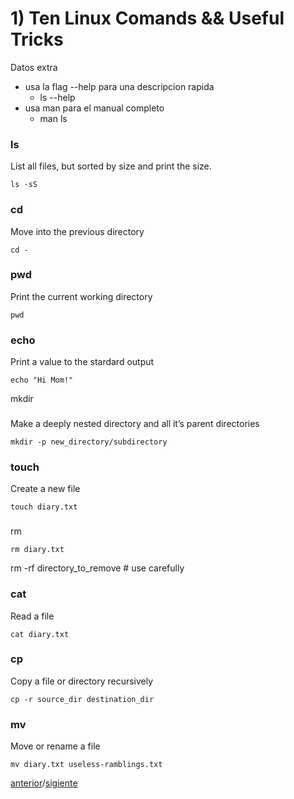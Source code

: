 # 1) Ten Linux Comands && Useful Tricks

Datos extra
 * usa la flag --help para una descripcion rapida
   * ls --help
 * usa man para el manual completo
   * man ls

### ls

List all files, but sorted by size and print the size.

```
ls -sS
```
### cd

Move into the previous directory

```
cd -
```

### pwd

Print the current working directory

```
pwd
```



### echo

Print a value to the stardard output

```
echo "Hi Mom!"
```



mkdir
### 
Make a deeply nested directory and all it’s parent directories

```
mkdir -p new_directory/subdirectory
```

### touch

Create a new file

```
touch diary.txt
```

### 

rm

```
rm diary.txt
```


rm -rf directory_to_remove # use carefully

### cat

Read a file

```
cat diary.txt
```

### cp

Copy a file or directory recursively

```
cp -r source_dir destination_dir
```

### mv

Move or rename a file

```
mv diary.txt useless-ramblings.txt
```

[anterior](./1-Ten-Linux-Comands-&&-Useful-Tricks.md)/[sigiente](./2-The-Linux-File-System-Cheat-Sheet.md)
